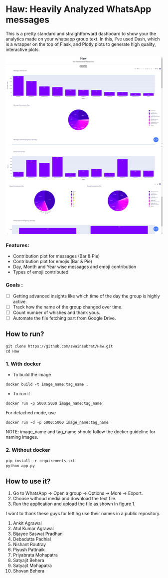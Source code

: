 # Haw: Heavily Analyzed WhatsApp messages
This is a pretty standard and straightforward dashboard to show your the analytics made on your whatsapp group text.
In this, I've used Dash, which is a wrapper on the top of Flask, and Plotly plots to generate high quality, interactive plots.

![Front](images/one.png)
![Below](images/two.png)

### Features:
* Contribution plot for messages (Bar & Pie)
* Contribution plot for emojis (Bar & Pie)
* Day, Month and Year wise messages and emoji contribution
* Types of emoji contributed

### Goals :
- [ ] Getting advanced insights like which time of the day the group is highly active.
- [ ] Track how the name of the group changed over time.
- [ ] Count number of whishes and thank yous.
- [ ] Automate the file fetching part from Google Drive.

## How to run?

```
git clone https://github.com/swainsubrat/Haw.git
cd Haw
```

### 1. With docker
- To build the image

```
docker build -t image_name:tag_name .
```
- To run it
```
docker run -p 5000:5000 image_name:tag_name
```
For detached mode, use
```
docker run -d -p 5000:5000 image_name:tag_name
```

NOTE: image_name and tag_name should follow the docker guideline for naming images.

### 2. Without docker

```
pip install -r requirements.txt
python app.py
```

## How to use it?

1. Go to WhatsApp -> Open a group -> Options -> More -> Export.
2. Choose withoud media and download the text file.
3. Run the application and upload the file as shown in figure 1.

I want to thank these guys for letting use their names in a public repository.

1. Ankit Agrawal
2. Atul Kumar Agrawal
3. Bijayee Saswat Pradhan
4. Debadutta Padhial
5. Nishant Routray
6. Piyush Pattnaik
7. Priyabrata Mohapatra
8. Satyajit Behera
9. Satyajit Mohapatra
10. Shovan Behera